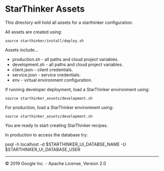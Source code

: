 # StarThinker Assets

This directory will hold all assets for a starthinker configuration.

All assets are created using:

```source starthinker/install/deploy.sh```

Assets include...

 - production.sh - all paths and cloud project variables.
 - development.sh - all paths and cloud project variables.
 - client.json - client credentials.
 - service.josn - service credentials.
 - env - virtual environment configuration.

If running developer deployment, load a StarThinker environment using:

```
source starthinker_assets/development.sh
```

For production, load a StarThinker environment using:

```
source starthinker_assets/development.sh
```

You are ready to start creating StarThinker recipes.

In production to access the database try:

psql -h localhost -d $STARTHINKER_UI_DATABSE_NAME -U $STARTHINKER_UI_DATABASE_USER

---
&copy; 2019 Google Inc. - Apache License, Version 2.0
